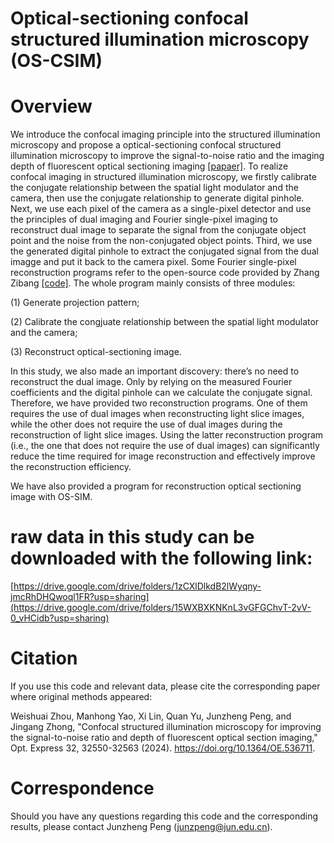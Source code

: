# Optical-sectioning confocal structured illumination microscopy (OS-CSIM)

# Overview

We introduce the confocal imaging principle into the structured illumination microscopy and propose a optical-sectioning confocal structured illumination microscopy to improve the signal-to-noise ratio and the imaging depth of fluorescent optical sectioning imaging [[papaer]](https://opg.optica.org/oe/fulltext.cfm?uri=oe-32-18-32550&id=554913). To realize confocal imaging in structured illumination microscopy, we firstly calibrate the conjugate relationship between the spatial light modulator and the camera, then use the conjugate relationship to generate digital pinhole. Next, we use each pixel of the camera as a single-pixel detector and use the principles of dual imaging and Fourier single-pixel imaging to reconstruct dual image to separate the  signal from the conjugate object point and the noise from the non-conjugated object points. Third, we use the generated digital pinhole to extract the conjugated signal from the dual imagge and put it back to the camera pixel. Some Fourier single-pixel reconstruction programs refer to the open-source code provided by Zhang Zibang [[code]](https://github.com/zibangzhang/Fourier-single-pixel-imaging). The whole program mainly consists of three modules:

(1) Generate projection pattern; 

(2) Calibrate the congjuate relationship between the spatial light modulator and the camera; 

(3) Reconstruct optical-sectioning image. 

In this study, we also made an important discovery: there’s no need to reconstruct the dual image. Only by relying on the measured Fourier coefficients and the digital pinhole can we calculate the conjugate signal. Therefore, we have provided two reconstruction programs. One of them requires the use of dual images when reconstructing light slice images, while the other does not require the use of dual images during the reconstruction of light slice images. Using the latter reconstruction program (i.e., the one that does not require the use of dual images) can significantly reduce the time required for image reconstruction and effectively improve the reconstruction efficiency.

We have also provided a program for reconstruction optical sectioning image with OS-SIM.

# raw data in this study can be downloaded with the following link: 
[https://drive.google.com/drive/folders/1zCXlDlkdB2lWyqny-jmcRhDHQwoql1FR?usp=sharing](https://drive.google.com/drive/folders/15WXBXKNKnL3vGFGChvT-2vV-0_vHCidb?usp=sharing)



# Citation

If you use this code and relevant data, please cite the corresponding paper where original methods appeared:

Weishuai Zhou, Manhong Yao, Xi Lin, Quan Yu, Junzheng Peng, and Jingang Zhong, "Confocal structured illumination microscopy for improving the signal-to-noise ratio and depth of fluorescent optical section imaging," Opt. Express 32, 32550-32563 (2024). https://doi.org/10.1364/OE.536711.

# Correspondence

Should you have any questions regarding this code and the corresponding results, please contact Junzheng Peng (junzpeng@jun.edu.cn). 



